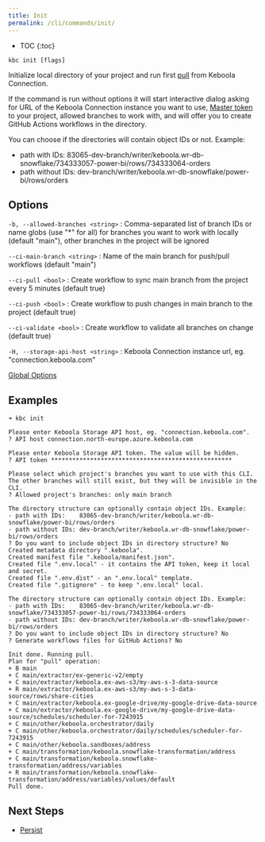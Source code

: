 ```yaml
---
title: Init
permalink: /cli/commands/init/
---
```


* TOC
{:toc}

```
kbc init [flags]
```

Initialize local directory of your project and run first [pull](/cli/commands/pull/) from Keboola Connection.

If the command is run without options it will start interactive dialog asking for URL of the Keboola Connection instance 
you want to use, [Master token](/management/project/tokens/#master-tokens) to your project, allowed branches to work 
with, and will offer you to create GitHub Actions workflows in the directory.

You can choose if the directories will contain object IDs or not. Example:
- path with IDs:    83065-dev-branch/writer/keboola.wr-db-snowflake/734333057-power-bi/rows/734333064-orders
- path without IDs: dev-branch/writer/keboola.wr-db-snowflake/power-bi/rows/orders

## Options

`-b, --allowed-branches <string>`
: Comma-separated list of branch IDs or name globs (use "*" for all) for branches you want to work with locally (default "main"), other branches in the project will be ignored

`--ci-main-branch <string>`
: Name of the main branch for push/pull workflows (default "main")

`--ci-pull <bool>`
: Create workflow to sync main branch from the project every 5 minutes (default true)

`--ci-push <bool>`
: Create workflow to push changes in main branch to the project (default true)

`--ci-validate <bool>`
: Create workflow to validate all branches on change (default true)

`-H, --storage-api-host <string>` 
: Keboola Connection instance url, eg. "connection.keboola.com"

[Global Options](/cli/commands/#global-options)

## Examples

```
➜ kbc init

Please enter Keboola Storage API host, eg. "connection.keboola.com".
? API host connection.north-europe.azure.keboola.com

Please enter Keboola Storage API token. The value will be hidden.
? API token ***************************************************

Please select which project's branches you want to use with this CLI.
The other branches will still exist, but they will be invisible in the CLI.
? Allowed project's branches: only main branch

The directory structure can optionally contain object IDs. Example:
- path with IDs:    83065-dev-branch/writer/keboola.wr-db-snowflake/power-bi/rows/orders
- path without IDs: dev-branch/writer/keboola.wr-db-snowflake/power-bi/rows/orders
? Do you want to include object IDs in directory structure? No
Created metadata directory ".keboola".
Created manifest file ".keboola/manifest.json".
Created file ".env.local" - it contains the API token, keep it local and secret.
Created file ".env.dist" - an ".env.local" template.
Created file ".gitignore" - to keep ".env.local" local.

The directory structure can optionally contain object IDs. Example:
- path with IDs:    83065-dev-branch/writer/keboola.wr-db-snowflake/734333057-power-bi/rows/734333064-orders
- path without IDs: dev-branch/writer/keboola.wr-db-snowflake/power-bi/rows/orders
? Do you want to include object IDs in directory structure? No
? Generate workflows files for GitHub Actions? No

Init done. Running pull.
Plan for "pull" operation:
+ B main
+ C main/extractor/ex-generic-v2/empty
+ C main/extractor/keboola.ex-aws-s3/my-aws-s-3-data-source
+ R main/extractor/keboola.ex-aws-s3/my-aws-s-3-data-source/rows/share-cities
+ C main/extractor/keboola.ex-google-drive/my-google-drive-data-source
+ C main/extractor/keboola.ex-google-drive/my-google-drive-data-source/schedules/scheduler-for-7243915
+ C main/other/keboola.orchestrator/daily
+ C main/other/keboola.orchestrator/daily/schedules/scheduler-for-7243915
+ C main/other/keboola.sandboxes/address
+ C main/transformation/keboola.snowflake-transformation/address
+ C main/transformation/keboola.snowflake-transformation/address/variables
+ R main/transformation/keboola.snowflake-transformation/address/variables/values/default
Pull done.
```

## Next Steps

- [Persist](/cli/commands/persist/)
